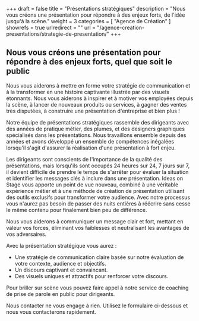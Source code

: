 +++
draft 		= false
title 		= "Présentations stratégiques"
description = "Nous vous créons une présentation pour répondre à des enjeux forts, de l'idée jusqu'à la scène."
weight		= 3
categories	= [ "Agence de Création" ]
showrefs	= true
urlredirect	= ""
url 		= "/agence-creation-presentations/strategie-de-presentation/"
+++

## Nous vous créons une présentation pour répondre à des enjeux forts, quel que soit le public

Nous vous aiderons à mettre en forme votre stratégie de communication et à la transformer en une histoire captivante illustrée par des visuels étonnants. Nous vous aiderons à inspirer et à motiver vos employées depuis la scène, à lancer de nouveaux produits ou services, à gagner des ventes très disputées, à construire une présentation d'entreprise et bien plus !

Notre équipe de présentations stratégiques rassemble des dirigeants avec des années de pratique métier, des plumes, et des designers graphiques spécialisés dans les présentations. Nous travaillons ensemble depuis des années et avons développé un ensemble de compétences inégalées lorsqu'il s'agit d'assurer la réalisation d'une présentation à fort enjeu. 

Les dirigeants sont conscients de l'importance de la qualité des présentations, mais lorsqu'ils sont occupés 24 heures sur 24, 7 jours sur 7, il devient difficile de prendre le temps de s'arrêter pour évaluer la situation et identifier les messages clés à inclure dans une présentation. Ideas on Stage vous apporte un point de vue nouveau, combiné à une véritable expérience métier et à une méthode de création de présentation utilisant des outils exclusifs pour transformer votre audience. Avec notre processus vous n'aurez pas besoin de passer des nuits entières à réécrire sans cesse le même contenu pour finalement bien peu de différence.

Nous vous aiderons à communiquer un message clair et fort, mettant en valeur vos forces, éliminant vos faiblesses et neutralisant les avantages de vos adversaires.

Avec la présentation stratégique vous aurez :

* Une stratégie de communication claire basée sur notre évaluation de votre contexte, audience et objectifs.
* Un discours captivant et convaincant.
* Des visuels uniques et attractifs pour renforcer votre discours. 

Pour briller sur scène vous pouvez faire appel à notre service de coaching de prise de parole en public pour dirigeants. 

Nous contacter ne vous engage à rien. Utilisez le formulaire ci-dessous et nous vous contacterons rapidement.


[pic1]: /pictures/presentation-creation-agency/presentation-strategy/strategy.jpg